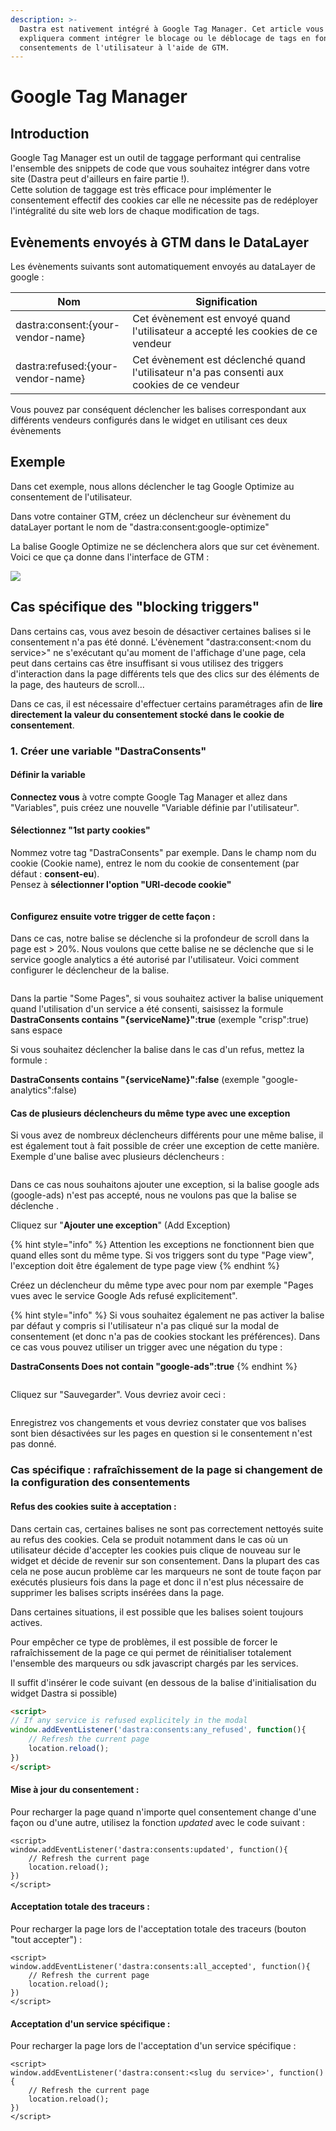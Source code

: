 ```yaml
---
description: >-
  Dastra est nativement intégré à Google Tag Manager. Cet article vous
  expliquera comment intégrer le blocage ou le déblocage de tags en fonction des
  consentements de l'utilisateur à l'aide de GTM.
---
```


# Google Tag Manager

## Introduction

Google Tag Manager est un outil de taggage performant qui centralise l'ensemble des snippets de code que vous souhaitez intégrer dans votre site (Dastra peut d'ailleurs en faire partie !).\
Cette solution de taggage est très efficace pour implémenter le consentement effectif des cookies car elle ne nécessite pas de redéployer l'intégralité du site web lors de chaque modification de tags.

## Evènements envoyés à GTM dans le DataLayer

Les évènements suivants sont automatiquement envoyés au dataLayer de google :

| Nom                               | Signification                                                                              |
| --------------------------------- | ------------------------------------------------------------------------------------------ |
| dastra:consent:{your-vendor-name} | Cet évènement est envoyé quand l'utilisateur a accepté les cookies de ce vendeur           |
| dastra:refused:{your-vendor-name} | Cet évènement est déclenché quand l'utilisateur n'a pas consenti aux cookies de ce vendeur |

Vous pouvez par conséquent déclencher les balises correspondant aux différents vendeurs configurés dans le widget en utilisant ces deux évènements

## Exemple

Dans cet exemple, nous allons déclencher le tag Google Optimize au consentement de l'utilisateur.

Dans votre container GTM, créez un déclencheur sur évènement du dataLayer portant le nom de "dastra:consent:google-optimize"

La balise Google Optimize ne se déclenchera alors que sur cet évènement. Voici ce que ça donne dans l'interface de GTM :

![](<../../../../.gitbook/assets/image (196).png>)

## Cas spécifique des "blocking triggers"

Dans certains cas, vous avez besoin de désactiver certaines balises si le consentement n'a pas été donné. L'évènement "dastra:consent:\<nom du service>" ne s'exécutant qu'au moment de l'affichage d'une page, cela peut dans certains cas être insuffisant si vous utilisez des triggers d'interaction dans la page différents tels que des clics sur des éléments de la page, des hauteurs de scroll...

Dans ce cas, il est nécessaire d'effectuer certains paramétrages afin de **lire directement la valeur du consentement stocké dans le cookie de consentement**.

### 1. Créer une variable "DastraConsents"

#### Définir la variable

**Connectez vous** à votre compte Google Tag Manager et allez dans "Variables", puis créez une nouvelle "Variable définie par l'utilisateur".

#### Sélectionnez "1st party cookies"

Nommez votre tag "DastraConsents" par exemple. Dans le champ nom du cookie (Cookie name), entrez le nom du cookie de consentement (par défaut : **consent-eu**).\
Pensez à **sélectionner l'option "URI-decode cookie"**

<figure><img src="../../../../.gitbook/assets/image (126).png" alt=""><figcaption></figcaption></figure>

#### Configurez ensuite votre trigger de cette façon :&#x20;

Dans ce cas, notre balise se déclenche si la profondeur de scroll dans la page est > 20%. Nous voulons que cette balise ne se déclenche que si le service google analytics a été autorisé par l'utilisateur. Voici comment configurer le déclencheur de la balise.

<figure><img src="../../../../.gitbook/assets/image (85).png" alt=""><figcaption></figcaption></figure>

Dans la partie "Some Pages", si vous souhaitez activer la balise uniquement quand l'utilisation d'un service a été consenti, saisissez la formule **DastraConsents contains "{serviceName}":true** (exemple "crisp":true) sans espace

Si vous souhaitez déclencher la balise dans le cas d'un refus, mettez la formule :

**DastraConsents contains "{serviceName}":false** (exemple "google-analytics":false)

#### Cas de plusieurs déclencheurs du même type avec une exception

Si vous avez de nombreux déclencheurs différents pour une même balise, il est également tout à fait possible de créer une exception de cette manière.\
Exemple d'une balise avec plusieurs déclencheurs :&#x20;

<figure><img src="../../../../.gitbook/assets/image (81).png" alt=""><figcaption></figcaption></figure>

Dans ce cas nous souhaitons ajouter une exception, si la balise google ads (google-ads) n'est pas accepté, nous ne voulons pas que la balise se déclenche .

Cliquez sur "**Ajouter une exception**" (Add Exception)

{% hint style="info" %}
Attention les exceptions ne fonctionnent bien que quand elles sont du même type. Si vos triggers sont du type "Page view", l'exception doit être également de type page view
{% endhint %}

Créez un déclencheur du même type avec pour nom par exemple "Pages vues avec le service Google Ads refusé explicitement".&#x20;

{% hint style="info" %}
Si vous souhaitez également ne pas activer la balise par défaut y compris si l'utilisateur n'a pas cliqué sur la modal de consentement (et donc n'a pas de cookies stockant les préférences). Dans ce cas vous pouvez utiliser un trigger avec une négation du type :&#x20;

**DastraConsents Does not contain "google-ads":true**
{% endhint %}

<figure><img src="../../../../.gitbook/assets/image (84).png" alt=""><figcaption></figcaption></figure>

Cliquez sur "Sauvegarder". Vous devriez avoir ceci :

<figure><img src="../../../../.gitbook/assets/image (89).png" alt=""><figcaption></figcaption></figure>

Enregistrez vos changements et vous devriez constater que vos balises sont bien désactivées sur les pages en question si le consentement n'est pas donné.

### Cas spécifique : rafraîchissement de la page si changement de la configuration des consentements

#### Refus des cookies suite à acceptation :

Dans certain cas, certaines balises ne sont pas correctement nettoyés suite au refus des cookies. Cela se produit notamment dans le cas où un utilisateur décide d'accepter les cookies puis clique de nouveau sur le widget et décide de revenir sur son consentement. Dans la plupart des cas cela ne pose aucun problème car les marqueurs ne sont de toute façon par exécutés plusieurs fois dans la page et donc il n'est plus nécessaire de supprimer les balises scripts insérées dans la page.&#x20;

Dans certaines situations, il est possible que les balises soient toujours actives.

Pour empêcher ce type de problèmes, il est possible de forcer le rafraîchissement de la page ce qui permet de réinitialiser totalement l'ensemble des marqueurs ou sdk javascript chargés par les services.

Il suffit d'insérer le code suivant (en dessous de la balise d'initialisation du widget Dastra si possible)

```html
<script>
// If any service is refused explicitely in the modal
window.addEventListener('dastra:consents:any_refused', function(){
    // Refresh the current page
    location.reload();
})
</script>
```

#### Mise à jour du consentement :

Pour recharger la page quand n'importe quel consentement change d'une façon ou d'une autre, utilisez la fonction _updated_ avec le code suivant :&#x20;

```markup
<script>
window.addEventListener('dastra:consents:updated', function(){
    // Refresh the current page
    location.reload();
})
</script>
```

#### Acceptation totale des traceurs :

Pour recharger la page lors de l'acceptation totale des traceurs (bouton "tout accepter") :&#x20;

```markup
<script>
window.addEventListener('dastra:consents:all_accepted', function(){
    // Refresh the current page
    location.reload();
})
</script>
```

#### &#x20;Acceptation d'un service spécifique :

Pour recharger la page lors de l'acceptation d'un service spécifique :&#x20;

```markup
<script>
window.addEventListener('dastra:consent:<slug du service>', function(){
    // Refresh the current page
    location.reload();
})
</script>
```



